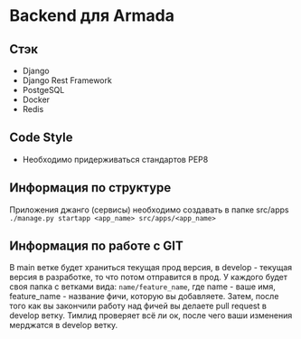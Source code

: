 # Backend для Armada

## Стэк
* Django
* Django Rest Framework
* PostgeSQL
* Docker
* Redis


## Code Style

* Необходимо придерживаться стандартов PEP8

## Информация по структуре
 Приложения джанго (сервисы) необходимо создавать в папке src/apps `./manage.py startapp <app_name> src/apps/<app_name>`

## Информация по работе с GIT

В main ветке будет храниться текущая прод версия, в develop - текущая версия в разработке, то что потом отправится в прод.
У каждого будет своя папка с ветками вида: `name/feature_name`, где name - ваше имя, feature_name - название фичи, которую вы добавляете.
Затем, после того как вы закончили работу над фичей вы делаете pull request в develop ветку. Тимлид проверяет всё ли ок, после чего ваши изменения мерджатся в develop ветку.

